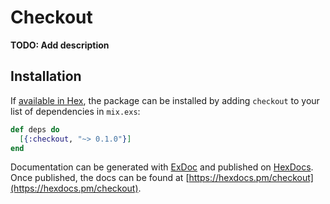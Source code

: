 # Checkout

**TODO: Add description**

## Installation

If [available in Hex](https://hex.pm/docs/publish), the package can be installed
by adding `checkout` to your list of dependencies in `mix.exs`:

```elixir
def deps do
  [{:checkout, "~> 0.1.0"}]
end
```

Documentation can be generated with [ExDoc](https://github.com/elixir-lang/ex_doc)
and published on [HexDocs](https://hexdocs.pm). Once published, the docs can
be found at [https://hexdocs.pm/checkout](https://hexdocs.pm/checkout).

